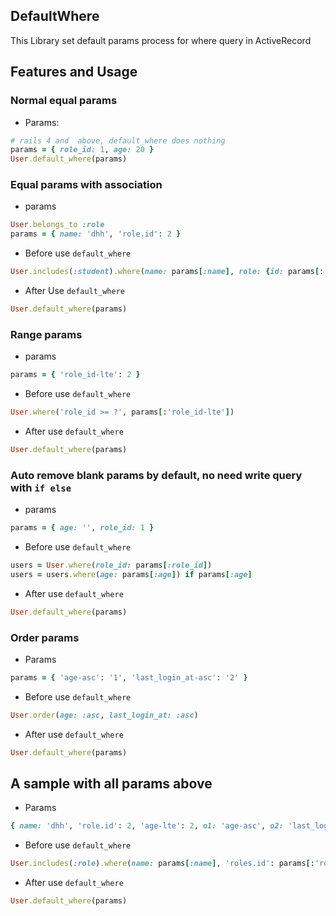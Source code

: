 ## DefaultWhere

This Library set default params process for where query in ActiveRecord

## Features and Usage

### Normal equal params

- Params:

```ruby
# rails 4 and  above, default_where does nothing
params = { role_id: 1, age: 20 }
User.default_where(params)
```

### Equal params with association

- params
```ruby
User.belongs_to :role
params = { name: 'dhh', 'role.id': 2 }
```
- Before use `default_where`
```ruby
User.includes(:student).where(name: params[:name], role: {id: params[:'role.id']})
```
- After Use `default_where`
```ruby
User.default_where(params)
```

### Range params
- params
```ruby
params = { 'role_id-lte': 2 }
```
- Before use `default_where`
```ruby
User.where('role_id >= ?', params[:'role_id-lte'])
```
- After use `default_where`
```ruby
User.default_where(params)
```

### Auto remove blank params by default, no need write query with `if else`
- params
```ruby
params = { age: '', role_id: 1 }
```

- Before use `default_where`
```ruby
users = User.where(role_id: params[:role_id])
users = users.where(age: params[:age]) if params[:age]
```
- After use `default_where`
```ruby
User.default_where(params)
```

### Order params
- Params
```ruby
params = { 'age-asc': '1', 'last_login_at-asc': '2' }
```
- Before use `default_where`
```ruby
User.order(age: :asc, last_login_at: :asc)
```
- After use `default_where`
```ruby
User.default_where(params)
```

## A sample with all params above
- Params
```ruby
{ name: 'dhh', 'role.id': 2, 'age-lte': 2, o1: 'age-asc', o2: 'last_login_at-asc' }
```
- Before use `default_where`
```ruby
User.includes(:role).where(name: params[:name], 'roles.id': params[:'role.id']).order(age: :asc, last_login_at: :asc)
```
- After use `default_where`
```ruby
User.default_where(params)
```